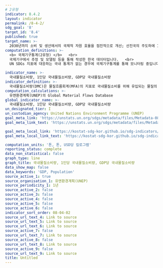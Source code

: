 ```yaml
---
# 2유형 
indicator: 8.4.2
layout: indicator
permalink: /8-4-2/
sdg_goal: '8'
target_id: '8.4'
published: true
target_name: >-
  2030년까지 소비 및 생산에서의 국제적 자원 효율을 점진적으로 개선; 선진국의 주도하에 10년 주기 프로그램을 통하여 경제 성장으로 인한 환경훼손 억제
computation_definitions: >-
  <b> 국제기구통계(2유형) </b>   <br>
  국제기구에서 추정 및 모델링 등을 통해 작성한 한국 데이터입니다.   <br>
  UN SDGs 지표에 대응하는 국내 통계가 없는 경우에 국제기구통계를 통해 모니터링 중입니다. 

indicator_name: >-
  국내물질소비량, 1인당 국내물질소비량, GDP당 국내물질소비량
indicator_definition: >-
  국내물질소비량(DMC)은 물질흐름회계(MFA)의 지표로 국내물질소비를 위해 유입되는 물질의 양을 의미
computation_calculations: >-
  유엔환경계획(UNEP)의 Global Material Flows Database
global_indicator_name: >-
  국내물질소비량, 1인당 국내물질소비량, GDP당 국내물질소비량
un_designated_tier: I
un_custodian_agency: United Nations Environment Programme (UNEP)
goal_meta_link: 'https://unstats.un.org/sdgs/metadata/files/Metadata-08-04-02.pdf'
goal_meta_link_text: 'https://unstats.un.org/sdgs/metadata/files/Metadata-08-04-02.pdf'

goal_meta_local_link: 'https://kostat-sdg-kor.github.io/sdg-indicators/public/data/Metadata-08-04-02_KOR.pdf'
goal_meta_local_link_text: 'https://kostat-sdg-kor.github.io/sdg-indicators/public/data/Metadata-08-04-02_KOR.pdf'

computation_units: '톤, 톤, USD당 킬로그램'
reporting_status: complete
data_non_statistical: false
graph_type: line
graph_title: 국내물질소비량, 1인당 국내물질소비량, GDP당 국내물질소비량
data_show_map: false
data_keywords: 'GDP, Population'
source_active_1: true
source_organisation_1: 유엔환경계획(UNEP)
source_periodicity_1: 1년
source_active_2: false
source_active_3: false
source_active_4: false
source_active_5: false
source_active_6: false
indicator_sort_order: 08-04-02
source_url_text_4: Link to source
source_url_text_5: Link to source
source_url_text_6: Link to source
source_active_7: false
source_url_text_7: Link to source
source_active_8: false
source_url_text_8: Link to source
source_active_9: false
source_url_text_9: Link to source
title: Untitled
---
```

